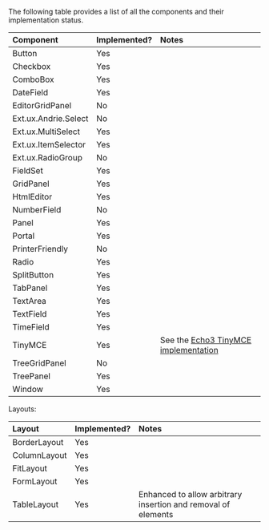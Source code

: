 The following table provides a list of all the components and their implementation status.

|**Component**|**Implemented?**|**Notes**|
|:------------|:---------------|:--------|
|Button       |Yes             |         |
|Checkbox     |Yes             |         |
|ComboBox     |Yes             |         |
|DateField    |Yes             |         |
|EditorGridPanel|No              |         |
|Ext.ux.Andrie.Select|No              |         |
|Ext.ux.MultiSelect|Yes             |         |
|Ext.ux.ItemSelector|Yes             |         |
|Ext.ux.RadioGroup|No              |         |
|FieldSet     |Yes             |         |
|GridPanel    |Yes             |         |
|HtmlEditor   |Yes             |         |
|NumberField  |No              |         |
|Panel        |Yes             |         |
|Portal       |Yes             |         |
|PrinterFriendly|No              |         |
|Radio        |Yes             |         |
|SplitButton  |Yes             |         |
|TabPanel     |Yes             |         |
|TextArea     |Yes             |         |
|TextField    |Yes             |         |
|TimeField    |Yes             |         |
|TinyMCE      |Yes             | See the [Echo3 TinyMCE implementation](http://echo.nextapp.com/site/node/5524) |
|TreeGridPanel|No              |         |
|TreePanel    |Yes             |         |
|Window       |Yes             |         |

Layouts:

|**Layout**|**Implemented?**|**Notes**|
|:---------|:---------------|:--------|
|BorderLayout|Yes             |         |
|ColumnLayout|Yes             |         |
|FitLayout |Yes             |         |
|FormLayout|Yes             |         |
|TableLayout|Yes             |Enhanced to allow arbitrary insertion and removal of elements |